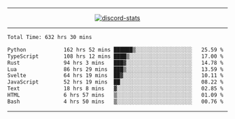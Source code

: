 <a href="https://www.github.com/ripavoid" target="_blank" rel="noreferrer">

-------

<div align='center'>
    <a href='https://discordapp.com/users/825178146797518881'>
        <img align='center' alt='discord-stats' src='https://api.discord-status.me/825178146797518881?nitro&boost=4&gradient=%231e0b1a%2C%23000000%2C%23000000%2C%23160316'></img>
    </a>
</div>

-------

<!--START_SECTION:waka-->

```txt
Total Time: 632 hrs 30 mins

Python            162 hrs 52 mins ██████▒░░░░░░░░░░░░░░░░░░   25.59 %
TypeScript        108 hrs 12 mins ████▒░░░░░░░░░░░░░░░░░░░░   17.00 %
Rust              94 hrs 3 mins   ███▓░░░░░░░░░░░░░░░░░░░░░   14.78 %
Lua               86 hrs 29 mins  ███▒░░░░░░░░░░░░░░░░░░░░░   13.59 %
Svelte            64 hrs 19 mins  ██▓░░░░░░░░░░░░░░░░░░░░░░   10.11 %
JavaScript        52 hrs 19 mins  ██░░░░░░░░░░░░░░░░░░░░░░░   08.22 %
Text              18 hrs 8 mins   ▓░░░░░░░░░░░░░░░░░░░░░░░░   02.85 %
HTML              6 hrs 57 mins   ▒░░░░░░░░░░░░░░░░░░░░░░░░   01.09 %
Bash              4 hrs 50 mins   ▒░░░░░░░░░░░░░░░░░░░░░░░░   00.76 %
```

<!--END_SECTION:waka-->

-------
